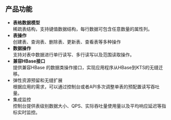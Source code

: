 ## 产品功能

* **表格数据模型**  
稀疏表结构，支持键值数据结构，每行数据可包含任意数量的属性列。
* **表操作**  
 创建表、查询表、删除表、更新表、查看表等多种操作
* **数据操作**  
 支持对表中数据进行单行读写、多行读写以及范围读取操作。
* **兼容HBase接口**  
提供兼容HBase 的数据类操作接口，实现应用程序从HBase到KTS的无缝迁移。
* 弹性资源预留和无缝扩展  
根据应用的需求，可以通过控制台或者API多次调整单表的预配置读写吞吐量。
* 集成监控  
控制台提供表级别数据大小、QPS、实际吞吐量使用量以及平均响应延迟等指标实时监控。
